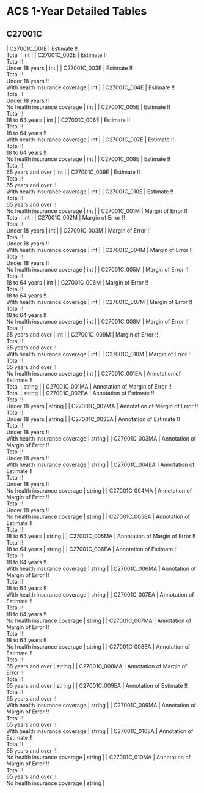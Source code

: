 # ACS 1-Year Detailed Tables

## C27001C

| C27001C_001E | Estimate !!<br>Total | int |
| C27001C_002E | Estimate !!<br>Total !!<br>Under 18 years | int |
| C27001C_003E | Estimate !!<br>Total !!<br>Under 18 years !!<br>With health insurance coverage | int |
| C27001C_004E | Estimate !!<br>Total !!<br>Under 18 years !!<br>No health insurance coverage | int |
| C27001C_005E | Estimate !!<br>Total !!<br>18 to 64 years | int |
| C27001C_006E | Estimate !!<br>Total !!<br>18 to 64 years !!<br>With health insurance coverage | int |
| C27001C_007E | Estimate !!<br>Total !!<br>18 to 64 years !!<br>No health insurance coverage | int |
| C27001C_008E | Estimate !!<br>Total !!<br>65 years and over | int |
| C27001C_009E | Estimate !!<br>Total !!<br>65 years and over !!<br>With health insurance coverage | int |
| C27001C_010E | Estimate !!<br>Total !!<br>65 years and over !!<br>No health insurance coverage | int |
| C27001C_001M | Margin of Error !!<br>Total | int |
| C27001C_002M | Margin of Error !!<br>Total !!<br>Under 18 years | int |
| C27001C_003M | Margin of Error !!<br>Total !!<br>Under 18 years !!<br>With health insurance coverage | int |
| C27001C_004M | Margin of Error !!<br>Total !!<br>Under 18 years !!<br>No health insurance coverage | int |
| C27001C_005M | Margin of Error !!<br>Total !!<br>18 to 64 years | int |
| C27001C_006M | Margin of Error !!<br>Total !!<br>18 to 64 years !!<br>With health insurance coverage | int |
| C27001C_007M | Margin of Error !!<br>Total !!<br>18 to 64 years !!<br>No health insurance coverage | int |
| C27001C_008M | Margin of Error !!<br>Total !!<br>65 years and over | int |
| C27001C_009M | Margin of Error !!<br>Total !!<br>65 years and over !!<br>With health insurance coverage | int |
| C27001C_010M | Margin of Error !!<br>Total !!<br>65 years and over !!<br>No health insurance coverage | int |
| C27001C_001EA | Annotation of Estimate !!<br>Total | string |
| C27001C_001MA | Annotation of Margin of Error !!<br>Total | string |
| C27001C_002EA | Annotation of Estimate !!<br>Total !!<br>Under 18 years | string |
| C27001C_002MA | Annotation of Margin of Error !!<br>Total !!<br>Under 18 years | string |
| C27001C_003EA | Annotation of Estimate !!<br>Total !!<br>Under 18 years !!<br>With health insurance coverage | string |
| C27001C_003MA | Annotation of Margin of Error !!<br>Total !!<br>Under 18 years !!<br>With health insurance coverage | string |
| C27001C_004EA | Annotation of Estimate !!<br>Total !!<br>Under 18 years !!<br>No health insurance coverage | string |
| C27001C_004MA | Annotation of Margin of Error !!<br>Total !!<br>Under 18 years !!<br>No health insurance coverage | string |
| C27001C_005EA | Annotation of Estimate !!<br>Total !!<br>18 to 64 years | string |
| C27001C_005MA | Annotation of Margin of Error !!<br>Total !!<br>18 to 64 years | string |
| C27001C_006EA | Annotation of Estimate !!<br>Total !!<br>18 to 64 years !!<br>With health insurance coverage | string |
| C27001C_006MA | Annotation of Margin of Error !!<br>Total !!<br>18 to 64 years !!<br>With health insurance coverage | string |
| C27001C_007EA | Annotation of Estimate !!<br>Total !!<br>18 to 64 years !!<br>No health insurance coverage | string |
| C27001C_007MA | Annotation of Margin of Error !!<br>Total !!<br>18 to 64 years !!<br>No health insurance coverage | string |
| C27001C_008EA | Annotation of Estimate !!<br>Total !!<br>65 years and over | string |
| C27001C_008MA | Annotation of Margin of Error !!<br>Total !!<br>65 years and over | string |
| C27001C_009EA | Annotation of Estimate !!<br>Total !!<br>65 years and over !!<br>With health insurance coverage | string |
| C27001C_009MA | Annotation of Margin of Error !!<br>Total !!<br>65 years and over !!<br>With health insurance coverage | string |
| C27001C_010EA | Annotation of Estimate !!<br>Total !!<br>65 years and over !!<br>No health insurance coverage | string |
| C27001C_010MA | Annotation of Margin of Error !!<br>Total !!<br>65 years and over !!<br>No health insurance coverage | string |

